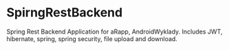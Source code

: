 # SpirngRestBackend

Spring Rest Backend Application for aRapp, AndroidWyklady. Includes JWT, hibernate, spring, spring security, file upload and download. 

